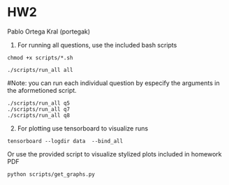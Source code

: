 # HW2

Pablo Ortega Kral (portegak)

1. For running all questions, use the included bash scripts

```
chmod +x scripts/*.sh
```

```
./scripts/run_all all
```

#Note: you can  run each individual question by especify the arguments in the aformetioned script.

```
./scripts/run_all q5
./scripts/run_all q7
./scripts/run_all q8
```

2. For plotting use tensorboard to visualize runs

```
tensorboard --logdir data  --bind_all
```

Or use the provided script to visualize stylized plots included in homework PDF

```
python scripts/get_graphs.py
```


